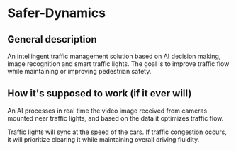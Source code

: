 # Safer-Dynamics

## General description 

An intellingent traffic management solution based on AI decision making, image recognition and smart traffic lights.
The goal is to improve traffic flow while maintaining or improving pedestrian safety.

## How it's supposed to work (if it ever will)

An AI processes in real time the video image received from cameras mounted near traffic lights, and based on the data it optimizes traffic flow.

Traffic lights will sync at the speed of the cars. 
If traffic congestion occurs, it will prioritize clearing it while maintaining overall driving fluidity.


